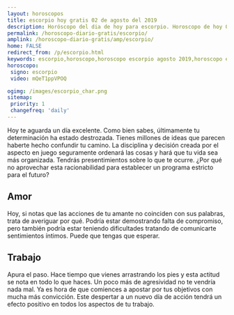 ```yaml
---
layout: horoscopos
title: escorpio hoy gratis 02 de agosto del 2019 
description: Horóscopo del dia de hoy para escorpio. Horoscopo de hoy 02 de agosto del 2019. Las predicciones de amor, trabajo, vida personal gratis.
permalink: /horoscopo-diario-gratis/escorpio/
amplink: /horoscopo-diario-gratis/amp/escorpio/
home: FALSE
redirect_from: /p/escorpio.html
keywords: escorpio,horoscopo,horoscopo escorpio agosto 2019,horoscopo escorpio hoy,tarot escorpio agosto 2019,horoscopo escorpio,tarot escorpio hoy,horoscopo de hoy,horoscopo diario,tarot del amor,horoscopo de hoy escorpio,horoscopo diario del tarot, Horoscopo de hoy escorpio 02 de agosto del 2019,horóscopo del día, el horoscopo de hoy
horoscopo:
 signo: escorpio
 video: mQeT1ppVPOQ

ogimg: /images/escorpio_char.png
sitemap:
 priority: 1
 changefreq: 'daily'
---
```



Hoy te aguarda un día excelente. Como bien sabes, últimamente tu determinación ha estado destrozada. Tienes millones de ideas que parecen haberte hecho confundir tu camino. La disciplina y decisión creada por el aspecto en juego seguramente ordenará las cosas y hará que tu vida sea más organizada. Tendrás presentimientos sobre lo que te ocurre. ¿Por qué no aprovechar esta racionabilidad para establecer un programa estricto para el futuro?

## Amor

Hoy, si notas que las acciones de tu amante no coinciden con sus palabras, trata de averiguar por qué. Podría estar demostrando falta de compromiso, pero también podría estar teniendo dificultades tratando de comunicarte sentimientos íntimos. Puede que tengas que esperar.

## Trabajo

Apura el paso. Hace tiempo que vienes arrastrando los pies y esta actitud se nota en todo lo que haces. Un poco más de agresividad no te vendría nada mal. Ya es hora de que comiences a apostar por tus objetivos con mucha más convicción. Este despertar a un nuevo día de acción tendrá un efecto positivo en todos los aspectos de tu trabajo.